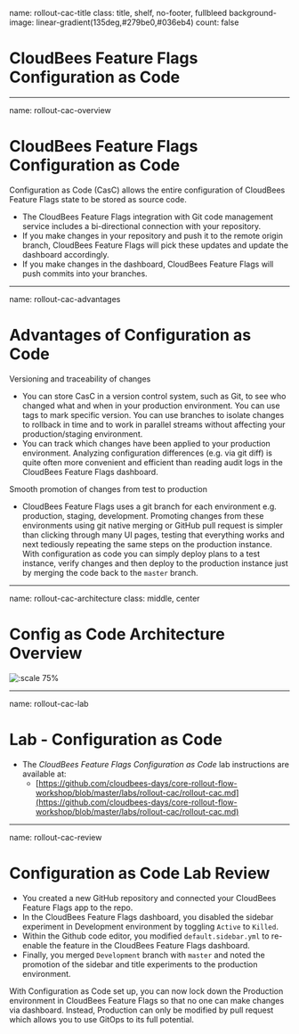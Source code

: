 name: rollout-cac-title
class: title, shelf, no-footer, fullbleed
background-image: linear-gradient(135deg,#279be0,#036eb4)
count: false

# CloudBees Feature Flags Configuration as Code

---
name: rollout-cac-overview
# CloudBees Feature Flags Configuration as Code

Configuration as Code (CasC) allows the entire configuration of CloudBees Feature Flags state to be stored as source code.

* The CloudBees Feature Flags integration with Git code management service includes a bi-directional connection with your repository.
* If you make changes in your repository and push it to the remote origin branch, CloudBees Feature Flags will pick these updates and update the dashboard accordingly.
* If you make changes in the dashboard, CloudBees Feature Flags will push commits into your branches.

---
name: rollout-cac-advantages
# Advantages of Configuration as Code

Versioning and traceability of changes
* You can store CasC in a version control system, such as Git, to see who changed what and when in your production environment. You can use tags to mark specific version. You can use branches to isolate changes to rollback in time and to work in parallel streams without affecting your production/staging environment.
* You can track which changes have been applied to your production environment. Analyzing configuration differences (e.g. via git diff) is quite often more convenient and efficient than reading audit logs in the CloudBees Feature Flags dashboard.

Smooth promotion of changes from test to production
* CloudBees Feature Flags  uses a git branch for each environment e.g. production, staging, development. Promoting changes from these environments using git native merging or GitHub pull request is simpler than clicking through many UI pages, testing that everything works and next tediously repeating the same steps on the production instance. With configuration as code you can simply deploy plans to a test instance, verify changes and then deploy to the production instance just by merging the code back to the `master` branch.

---
name: rollout-cac-architecture
class: middle, center

# Config as Code Architecture Overview
![:scale 75%](img/rollout_cac_arch.jpg)

---
name: rollout-cac-lab
# Lab - Configuration as Code

* The *CloudBees Feature Flags Configuration as Code* lab instructions are available at:
  * [https://github.com/cloudbees-days/core-rollout-flow-workshop/blob/master/labs/rollout-cac/rollout-cac.md](https://github.com/cloudbees-days/core-rollout-flow-workshop/blob/master/labs/rollout-cac/rollout-cac.md)

---
name: rollout-cac-review
# Configuration as Code Lab Review

* You created a new GitHub repository and connected your CloudBees Feature Flags app to the repo.
* In the CloudBees Feature Flags dashboard, you disabled the sidebar experiment in Development environment by toggling `Active` to `Killed`.
* Within the Github code editor, you modified `default.sidebar.yml` to re-enable the feature in the CloudBees Feature Flags dashboard.
* Finally, you merged `Development` branch with `master` and noted the promotion of the sidebar and title experiments to the production environment.

With Configuration as Code set up, you can now lock down the Production environment in CloudBees Feature Flags so that no one can make changes via dashboard. Instead, Production can only be modified by pull request which allows you to use GitOps to its full potential.
